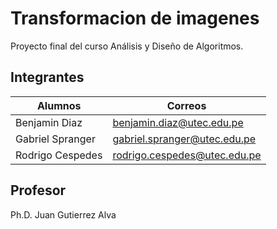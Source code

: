 # Transformacion de imagenes

Proyecto final del curso Análisis y Diseño de Algoritmos.


## Integrantes

|     Alumnos     |               Correos         |
|-----------------|-------------------------------|
|Benjamin Diaz    |benjamin.diaz@utec.edu.pe      |
|Gabriel Spranger |gabriel.spranger@utec.edu.pe   |       
|Rodrigo Cespedes |rodrigo.cespedes@utec.edu.pe   |

## Profesor
Ph.D. Juan Gutierrez Alva
